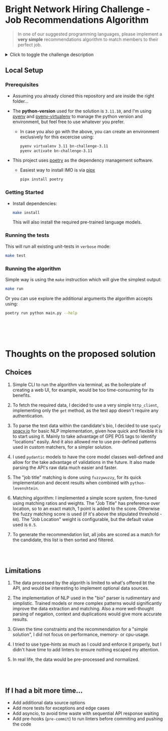 # Bright Network Hiring Challenge - Job Recommendations Algorithm

> In one of our suggested programming languages, please implement a **very simple** recommendations algorithm to match members to their perfect job. 

<details>
<summary>Click to toggle the challenge description</summary>
<br>
Please fetch the required data from the following APIs:

https://bn-hiring-challenge.fly.dev/members.json

https://bn-hiring-challenge.fly.dev/jobs.json

For each member, please print their name and their recommended job(s).

We'd like you to spend less than 2 hours on the problem, so your solution will not be perfect (and that's absolutely fine). The purpose is to let us see some of your code, and to give us something to discuss in the technical interview.

Please work in a git repository, and share this with us via either a link or zip file. Please also include a brief README which explains the choices you made and the limitations of your approach.

### Suggested Languages

* Python
* JavaScript
* TypeScript

</details>


## Local Setup

### Prerequisites

- Assuming you already cloned this repository and are inside the right folder...

- The **python-version** used for the solution is `3.11.10`, and I'm using [pyenv](https://www.google.com/url?sa=t&source=web&rct=j&opi=89978449&url=https://github.com/pyenv/pyenv&ved=2ahUKEwiP057ItKeJAxUXZ0EAHRs5HNMQFnoECAgQAQ&usg=AOvVaw0RqKEeNd2EnMGr0ZKFd1fA) and [pyenv-virtualenv](https://www.google.com/url?sa=t&source=web&rct=j&opi=89978449&url=https://github.com/pyenv/pyenv-virtualenv&ved=2ahUKEwjX4-zXtKeJAxXYQUEAHdrbO2cQFnoECAgQAQ&usg=AOvVaw1PBZqgiCFJPYGzsbzm_RaV) to manage the python version and environment, but feel free to use whatever you prefer.
    - In case you also go with the above, you can create an environment exclusively for this excercise using:
        ```bash
        pyenv virtualenv 3.11 bn-challenge-3.11
        pyenv activate bn-challenge-3.11
        ```

- This project uses [poetry](https://python-poetry.org/) as the dependency management software.
    - Easiest way to install IMO is via [pipx](https://github.com/pypa/pipx)
        ```bash
        pipx install poetry
        ```

### Getting Started

- Install dependencies:
    ```bash
    make install
    ```

    This will also install the required pre-trained language models.


### Running the tests

This will run all existing unit-tests in `verbose` mode:

```bash
make test
```


### Running the algorithm

Simple way is using the `make` instruction which will give the simplest output:

```bash
make run
```

Or you can use explore the additional arguments the algorithm accepts using:

```bash
poetry run python main.py --help
```
<br><br><br>

# Thoughts on the proposed solution

## Choices

1. Simple CLI to run the algorithm via terminal, as the boilerplate of creating a web UI, for example, would be too time-consuming for its benefits.

2. To fetch the required data, I decided to use a very simple `http_client`, implementing only the `get` method, as the test app doesn't require any authentication. 

3. To parse the text data within the candidate's bio, I decided to use `spaCy` [spacy.io](https://spacy.io/) for basic NLP implementation, given how quick and flexible it is to start using it. Mainly to take advantage of GPE POS tags to identify "locations" easily. And it also allowed me to use pre-defined patterns used in custom matchers, for a simpler solution.

4. I used `pydantic` models to have the core model classes well-defined and allow for the take advantage of validations in the future. It also made parsing the API's raw data much easier and faster.

5. The "job title" matching is done using `fuzzywuzzy`, for its quick implementation and decent results when combined with `python-levenshtein`.

6. Matching algorithm: I implemented a simple score system, fine-tuned using matching ratios and weights. The "Job Title" has preference over location, so to an exact match, 1 point is added to the score. Otherwise the fuzzy matching score is used (if it's above the stipulated threshold - `60`). The "Job Location" weight is configurable, but the default value used is `0.5`. 

7. To generate the recommendation list, all jobs are scored as a match for the candidate, this list is then sorted and filtered. 

<br><br>

## Limitations

1. The data processed by the algorith is limited to what's offered bt the API, and would be interesting to implement optional data sources.

2. The implementation of NLP used in the "bio" parser is rudimentary and simplistic. Trained models or more complex patterns would significantly improve the data extraction and matching. Also a more well-thought parsing of negation, context and duplications would give more accurate results.

3. Given the time constraints and the recommendation for a "simple solution", I did not focus on performance, memory- or cpu-usage. 

4. I tried to use type-hints as much as I could and enforce it properly, but I didn't have time to add linters to ensure nothing escaped my attention.

5. In real life, the data would be pre-processed and normalized.


<br><br>

## If I had a bit more time...

* Add additional data source options
* Add more tests for exceptions and edge cases
* Add asyncio, to avoid time waste with sequential API response waiting
* Add pre-hooks (`pre-commit`) to run linters before commiting and pushing the code
